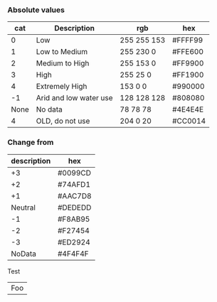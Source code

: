 
### Absolute values 

| cat| Description | rgb | hex |
| --- | --- | --- | --- | 
| 0| Low | 255 255 153 | #FFFF99 |
|1| Low to Medium | 255 230 0 | #FFE600 |
|2| Medium to High | 255 153 0 | #FF9900 |
|3| High | 255 25 0 | #FF1900 |
|4| Extremely High | 153 0 0  | #990000 |
|-1| Arid and low water use | 128 128 128 | #808080 |
|None| No data | 78 78 78 | #4E4E4E |
|4| OLD, do not use | 204 0 20 | #CC0014 |


### Change from 

| description | hex |
| --- | --- |
|+3|#0099CD|
|+2|#74AFD1|
|+1|#AAC7D8|
|Neutral|#DEDEDD|
|-1|#F8AB95|
|-2|#F27454|
|-3|#ED2924|
|NoData|#4F4F4F|

Test 

<table>
    <tr>
        <td>Foo</td>
    </tr>
</table>
